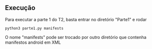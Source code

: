 ## Execução

Para executar a parte 1 do T2, basta entrar no diretório "Parte1" e rodar
```
python3 parte1.py manifests
```
O nome "manifests" pode ser trocado por outro diretório que contenha manifestos android em XML